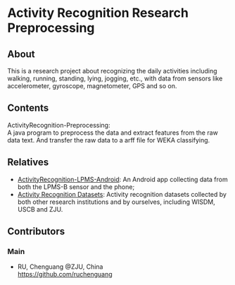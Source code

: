 # Activity Recognition Research Preprocessing

## About
This is a research project about recognizing the daily activities including walking, running, standing, lying, jogging, etc., with data from sensors like accelerometer, gyroscope, magnetometer, GPS and so on.

## Contents
ActivityRecognition-Preprocessing:  
A java program to preprocess the data and extract features from the raw data text. And transfer the raw data to a arff file for WEKA classifying.

## Relatives
- [ActivityRecognition-LPMS-Android](https://github.com/ruchenguang/ActivityRecognition-LPMS-Android): An Android app collecting data from both the LPMS-B sensor and the phone;
- [Activity Recognition Datasets](https://github.com/ruchenguang/ActivityRecognition-Datasets): Activity recognition datasets collected by both other research institutions and by ourselves, including WISDM, USCB and ZJU.

## Contributors
### Main
- RU, Chenguang @ZJU, China  
https://github.com/ruchenguang